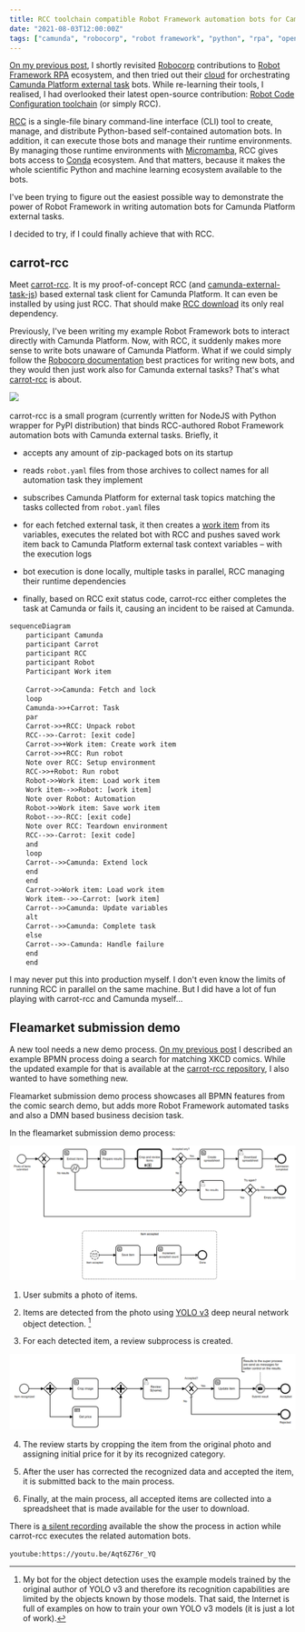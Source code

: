 ```yaml
---
title: RCC toolchain compatible Robot Framework automation bots for Camunda Platform
date: "2021-08-03T12:00:00Z"
tags: ["camunda", "robocorp", "robot framework", "python", "rpa", "open source"]
---
```


[On my previous post](../../07/camunda-robocorp-cloud-executor/), I shortly revisited [Robocorp](https://robocorp.com/) contributions to [Robot Framework RPA](https://robotframework.org/rpa/) ecosystem, and then tried out their [cloud](https://robocorp.com/docs/robocorp-cloud/overview) for orchestrating [Camunda Platform external task](https://docs.camunda.org/manual/latest/user-guide/ext-client/) bots. While re-learning their tools, I realised, I had overlooked their latest open-source contribution: [Robot Code Configuration toolchain](https://robocorp.com/blog/simplifying-python-based-automation-introducing-rcc/) (or simply RCC).

[RCC](https://robocorp.com/docs/rcc/overview) is a single-file binary command-line interface (CLI) tool to create, manage, and distribute Python-based self-contained automation bots. In addition, it can execute those bots and manage their runtime environments. By managing those runtime environments with [Micromamba](https://mamba.readthedocs.io/en/latest/), RCC gives bots access to [Conda](https://docs.conda.io/en/latest/) ecosystem. And that matters, because it makes the whole scientific Python and machine learning ecosystem available to the bots.

I've been trying to figure out the easiest possible way to demonstrate the power of Robot Framework in writing automation bots for Camunda Platform external tasks.

I decided to try, if I could finally achieve that with RCC.


carrot-rcc
----------

Meet [carrot-rcc](https://pypi.org/project/carrot-rcc/). It is my proof-of-concept RCC (and [camunda-external-task-js](https://github.com/camunda/camunda-external-task-client-js)) based external task client for Camunda Platform. It can even be installed by using just RCC. That should make [RCC download](https://downloads.robocorp.com/rcc/releases/index.html) its only real dependency.

Previously, I've been writing my example Robot Framework bots to interact directly with Camunda Platform. Now, with RCC, it suddenly makes more sense to write bots unaware of Camunda Platform. What if we could simply follow the [Robocorp documentation](https://robocorp.com/docs/) best practices for writing new bots, and they would then just work also for Camunda external tasks? That's what [carrot-rcc](https://pypi.org/project/carrot-rcc/) is about.

![](example-process.gif)

carrot-rcc is a small program (currently written for NodeJS with Python wrapper for PyPI distribution) that binds RCC-authored Robot Framework automation bots with Camunda external tasks. Briefly, it

* accepts any amount of zip-packaged bots on its startup

* reads `robot.yaml` files from those archives to collect names for all automation task they implement

* subscribes Camunda Platform for external task topics matching the tasks collected from `robot.yaml` files

* for each fetched external task, it then creates a [work item](https://robocorp.com/docs/development-guide/robocorp-cloud/data-pipeline) from its variables, executes the related bot with RCC and pushes saved work item back to Camunda Platform external task context variables – with the execution logs

* bot execution is done locally, multiple tasks in parallel, RCC managing their runtime dependencies

* finally, based on RCC exit status code, carrot-rcc either completes the task at Camunda or fails it, causing an incident to be raised at Camunda.

```mermaid
sequenceDiagram
    participant Camunda
    participant Carrot
    participant RCC
    participant Robot
    Participant Work item

    Carrot->>Camunda: Fetch and lock
    loop
    Camunda->>+Carrot: Task
    par
    Carrot->>+RCC: Unpack robot
    RCC-->>-Carrot: [exit code]
    Carrot->>+Work item: Create work item
    Carrot->>+RCC: Run robot
    Note over RCC: Setup environment
    RCC->>+Robot: Run robot
    Robot->>Work item: Load work item
    Work item-->>Robot: [work item]
    Note over Robot: Automation
    Robot->>Work item: Save work item
    Robot-->>-RCC: [exit code]
    Note over RCC: Teardown environment
    RCC-->>-Carrot: [exit code]
    and
    loop
    Carrot-->>Camunda: Extend lock
    end
    end
    Carrot->>Work item: Load work item
    Work item-->>-Carrot: [work item]
    Carrot-->>Camunda: Update variables
    alt
    Carrot-->>Camunda: Complete task
    else
    Carrot-->>-Camunda: Handle failure
    end
    end
```

I may never put this into production myself. I don't even know the limits of running RCC in parallel on the same machine. But I did have a lot of fun playing with carrot-rcc and Camunda myself...


Fleamarket submission demo
--------------------------

A new tool needs a new demo process. [On my previous post](../../07/camunda-robocorp-cloud-executor/) I described an example BPMN process doing a search for matching XKCD comics. While the updated example for that is available at the [carrot-rcc repository](https://github.com/datakurre/carrot-rcc), I also wanted to have something new.

Fleamarket submission demo process showcases all BPMN features from the comic search demo, but adds more Robot Framework automated tasks and also a DMN based business decision task.

In the fleamarket submission demo process:

![](./fleamarket-01.png)

1. User submits a photo of items.

2. Items are detected from the photo using [YOLO v3](https://pjreddie.com/darknet/yolo/) deep neural network object detection. [^1]

3. For each detected item, a review subprocess is created.

![](./fleamarket-02.png)

4. The review starts by cropping the item from the original photo and assigning initial price for it by its recognized category.

5. After the user has corrected the recognized data and accepted the item, it is submitted back to the main process.

6. Finally, at the main process, all accepted items are collected into a spreadsheet that is made available for the user to download.

There is [a silent recording](https://www.youtube.com/watch?v=Aqt6Z76r_YQ) available the show the process in action while carrot-rcc executes the related automation bots.

`youtube:https://youtu.be/Aqt6Z76r_YQ`

[^1]: My bot for the object detection uses the example models trained by the original author of YOLO v3 and therefore its recognition capabilities are limited by the objects known by those models. That said, the Internet is full of examples on how to train your own YOLO v3 models (it is just a lot of work).

